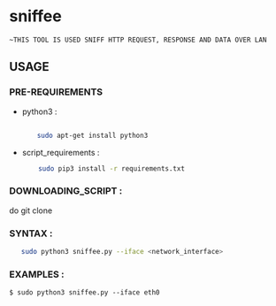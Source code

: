 # sniffee 
    ~THIS TOOL IS USED SNIFF HTTP REQUEST, RESPONSE AND DATA OVER LAN 

## USAGE 

### PRE-REQUIREMENTS 
* python3 :


```bash

       sudo apt-get install python3

```



* script_requirements :
  ```bash
      sudo pip3 install -r requirements.txt
    ``` 
### DOWNLOADING_SCRIPT :

do git clone 

### SYNTAX : 
```bash
   sudo python3 sniffee.py --iface <network_interface>
```

### EXAMPLES :
`$ sudo python3 sniffee.py --iface eth0 ` 



    
